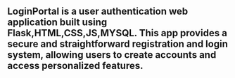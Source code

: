 ## LoginPortal is a user authentication web application built using Flask,HTML,CSS,JS,MYSQL. This app provides a secure and straightforward registration and login system, allowing users to create accounts and access personalized features.